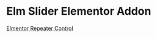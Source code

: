 # Elm Slider Elementor Addon
[Elmentor Repeater Control](https://developers.elementor.com/docs/editor-controls/)
